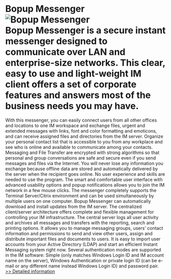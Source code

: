 # Bopup Messenger<br />![Bopup Messenger](https://mycommerce.akamaized.net/api/pimages/P147995/BIG/147995.GIF)<br />Bopup Messenger is a secure instant messenger designed to communicate over LAN and enterprise-size networks. This clear, easy to use and light-weight IM client offers a set of corporate features and answers most of the business needs you may have.
With this messenger, you can easily connect users from all other offices and locations to one IM workspace and exchange files, urgent and extended messages with links, font and color formatting and emoticons, and can receive assigned files and directories from the IM server. Organize your personal contact list that is accessible to you from any workplace and see who is online and available to communicate among your contacts.
Messaging and File Transfer are encrypted with strong algorithms so that personal and group conversations are safe and secure even if you send messages and files via the Internet. You will never lose any information you exchange because offline data are stored and automatically delivered by the server when the recipient goes online.
No user experience and skills are needed to use the program. The smart and comfortable user interface with advanced usability options and popup notifications allows you to join the IM network in a few mouse clicks. The messenger completely supports the Terminal Server/Citrix environment and can be used simultaneously by multiple users on one computer. Bopup Messenger can automatically download and install updates from the IM server.
The centralized client/server architecture offers complete and flexible management for controlling your IM infrastructure. The central server logs all user activity and archives all messages and transfers with the reporting, search and printing options. It allows you to manage messaging groups, users' contact information and permissions to send and view other users, assign and distribute important files and documents to users. It is easy to import user accounts from your Active Directory (LDAP) and start an efficient Instant Messaging system right now.
Several authentication modes are supported in the IM software: Simple (only matches Windows Login ID and IM account name on the server), Windows Authentication or private login ID (can be e-mail or any different name instead Windows Login ID) and password pair.<br />[>> Detailed information](https://secure.shareit.com/shareit/product.html?productid=147995&affiliateid=200057808)